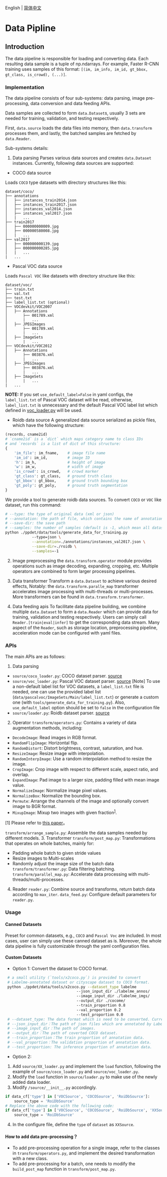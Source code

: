 English | [简体中文](DATA_cn.md)

# Data Pipline

## Introduction

The data pipeline is responsible for loading and converting data. Each
resulting data sample is a tuple of np.ndarrays.
For example, Faster R-CNN training uses samples of this format: `[(im,
im_info, im_id, gt_bbox, gt_class, is_crowd), (...)]`.

### Implementation

The data pipeline consists of four sub-systems: data parsing, image
pre-processing, data conversion and data feeding APIs.

Data samples are collected to form `data.Dataset`s, usually 3 sets are
needed for training, validation, and testing respectively.

First, `data.source` loads the data files into memory, then
`data.transform` processes them, and lastly, the batched samples
are fetched by `data.Reader`.

Sub-systems details:
1. Data parsing
Parses various data sources and creates `data.Dataset` instances. Currently,
following data sources are supported:

- COCO data source

Loads `COCO` type datasets with directory structures like this:

  ```
  dataset/coco/
  ├── annotations
  │   ├── instances_train2014.json
  │   ├── instances_train2017.json
  │   ├── instances_val2014.json
  │   ├── instances_val2017.json
  │   |   ...
  ├── train2017
  │   ├── 000000000009.jpg
  │   ├── 000000580008.jpg
  │   |   ...
  ├── val2017
  │   ├── 000000000139.jpg
  │   ├── 000000000285.jpg
  │   |   ...
  |   ...
  ```

- Pascal VOC data source

Loads `Pascal VOC` like datasets with directory structure like this:

  ```
  dataset/voc/
  ├── train.txt
  ├── val.txt
  ├── test.txt
  ├── label_list.txt (optional)
  ├── VOCdevkit/VOC2007
  │   ├── Annotations
  │       ├── 001789.xml
  │       |   ...
  │   ├── JPEGImages
  │       ├── 001789.xml
  │       |   ...
  │   ├── ImageSets
  │       |   ...
  ├── VOCdevkit/VOC2012
  │   ├── Annotations
  │       ├── 003876.xml
  │       |   ...
  │   ├── JPEGImages
  │       ├── 003876.xml
  │       |   ...
  │   ├── ImageSets
  │       |   ...
  |   ...
  ```

**NOTE:** If you set `use_default_label=False` in yaml configs, the `label_list.txt`
of Pascal VOC dataset will be read, otherwise, `label_list.txt` is unnecessary and
the default Pascal VOC label list which defined in
[voc\_loader.py](../ppdet/data/source/voc_loader.py) will be used.

- Roidb data source
A generalized data source serialized as pickle files, which have the following
structure:
```python
(records, cname2id)
# `cname2id` is a `dict` which maps category name to class IDs
# and `records` is a list of dict of this structure:
{
    'im_file': im_fname,    # image file name
    'im_id': im_id,         # image ID
    'h': im_h,              # height of image
    'w': im_w,              # width of image
    'is_crowd': is_crowd,   # crowd marker
    'gt_class': gt_class,   # ground truth class
    'gt_bbox': gt_bbox,     # ground truth bounding box
    'gt_poly': gt_poly,     # ground truth segmentation
}
```

We provide a tool to generate roidb data sources. To convert `COCO` or `VOC`
like dataset, run this command:
```sh
# --type: the type of original data (xml or json)
# --annotation: the path of file, which contains the name of annotation files
# --save-dir: the save path
# --samples: the number of samples (default is -1, which mean all datas in dataset)
python ./ppdet/data/tools/generate_data_for_training.py
            --type=json \
            --annotation=./annotations/instances_val2017.json \
            --save-dir=./roidb \
            --samples=-1
```

 2. Image preprocessing
the `data.transform.operator` module provides operations such as image
decoding, expanding, cropping, etc. Multiple operators are combined to form
larger processing pipelines.

 3. Data transformer
Transform a `data.Dataset` to achieve various desired effects, Notably: the
`data.transform.paralle_map` transformer accelerates image processing with
multi-threads or multi-processes. More transformers can be found in
`data.transform.transformer`.

 4. Data feeding apis
To facilitate data pipeline building, we combine multiple `data.Dataset` to
form a `data.Reader` which can provide data for training, validation and
testing respectively. Users can simply call `Reader.[train|eval|infer]` to get
the corresponding data stream. Many aspect of the `Reader`, such as storage
location, preprocessing pipeline, acceleration mode can be configured with yaml
files.

### APIs

The main APIs are as follows:

1. Data parsing

 - `source/coco_loader.py`: COCO dataset parser. [source](../ppdet/data/source/coco_loader.py)
 - `source/voc_loader.py`: Pascal VOC dataset parser. [source](../ppdet/data/source/voc_loader.py)
 [Note] To use a non-default label list for VOC datasets, a `label_list.txt`
 file is needed, one can use the provided label list
 (`data/pascalvoc/ImageSets/Main/label_list.txt`) or generate a custom one (with `tools/generate_data_for_training.py`). Also, `use_default_label` option should
 be set to `false` in the configuration file
 - `source/loader.py`: Roidb dataset parser. [source](../ppdet/data/source/loader.py)

2. Operator
 `transform/operators.py`: Contains a variety of data augmentation methods, including:
- `DecodeImage`: Read images in RGB format.
- `RandomFlipImage`: Horizontal flip.
- `RandomDistort`: Distort brightness, contrast, saturation, and hue.
- `ResizeImage`: Resize image with interpolation.
- `RandomInterpImage`: Use a random interpolation method to resize the image.
- `CropImage`: Crop image with respect to different scale, aspect ratio, and overlap.
- `ExpandImage`: Pad image to a larger size, padding filled with mean image value.
- `NormalizeImage`: Normalize image pixel values.
- `NormalizeBox`: Normalize the bounding box.
- `Permute`: Arrange the channels of the image and optionally convert image to BGR format.
- `MixupImage`: Mixup two images with given fraction<sup>[1](#mix)</sup>.

<a name="mix">[1]</a> Please refer to [this paper](https://arxiv.org/pdf/1710.09412.pdf)。

`transform/arrange_sample.py`: Assemble the data samples needed by different models.
3. Transformer
`transform/post_map.py`: Transformations that operates on whole batches, mainly for:
- Padding whole batch to given stride values
- Resize images to Multi-scales
- Randomly adjust the image size of the batch data
`transform/transformer.py`: Data filtering batching.
`transform/parallel_map.py`: Accelerate data processing with multi-threads/multi-processes.
4. Reader
`reader.py`: Combine source and transforms, return batch data according to `max_iter`.
`data_feed.py`: Configure default parameters for `reader.py`.


### Usage

#### Canned Datasets

Preset for common datasets, e.g., `COCO` and `Pascal Voc` are included. In
most cases, user can simply use these canned dataset as is. Moreover, the
whole data pipeline is fully customizable through the yaml configuration files.

#### Custom Datasets

- Option 1: Convert the dataset to COCO format.
```sh
 # a small utility (`tools/x2coco.py`) is provided to convert
 # Labelme-annotated dataset or cityscape dataset to COCO format.
 python ./ppdet/data/tools/x2coco.py --dataset_type labelme
                                --json_input_dir ./labelme_annos/
                                --image_input_dir ./labelme_imgs/
                                --output_dir ./cocome/
                                --train_proportion 0.8
                                --val_proportion 0.2
                                --test_proportion 0.0
 # --dataset_type: The data format which is need to be converted. Currently supported are: 'labelme' and 'cityscape'
 # --json_input_dir：The path of json files which are annotated by Labelme.
 # --image_input_dir：The path of images.
 # --output_dir：The path of coverted COCO dataset.
 # --train_proportion：The train proportion of annatation data.
 # --val_proportion：The validation proportion of annatation data.
 # --test_proportion: The inference proportion of annatation data.
```

- Option 2:

1. Add `source/XX_loader.py` and implement the `load` function, following the
   example of `source/coco_loader.py` and `source/voc_loader.py`.
2. Modify the `load` function in `source/loader.py` to make use of the newly
   added data loader.
3. Modify `/source/__init__.py` accordingly.
```python
if data_cf['type'] in ['VOCSource', 'COCOSource', 'RoiDbSource']:
    source_type = 'RoiDbSource'
# Replace the above code with the following code:
if data_cf['type'] in ['VOCSource', 'COCOSource', 'RoiDbSource', 'XXSource']:
    source_type = 'RoiDbSource'
```
4. In the configure file, define the `type` of `dataset` as `XXSource`.

#### How to add data pre-processing？

- To add pre-processing operation for a single image, refer to the classes in
  `transform/operators.py`, and implement the desired transformation with a new
  class.
- To add pre-processing for a batch, one needs to modify the `build_post_map`
  function in `transform/post_map.py`.
